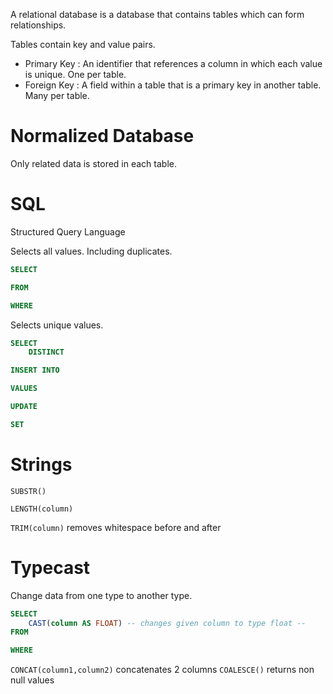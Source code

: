 A relational database is a database that contains tables which can form relationships.

Tables contain key and value pairs.

- Primary Key : An identifier that references a column in which each value is unique. 
	One per table.
- Foreign Key :  A field within a table that is a primary key in another table.
	Many per table.

# Normalized Database

Only related data is stored in each table.

# SQL

Structured Query Language

Selects all values. Including duplicates.
```sql
SELECT

FROM

WHERE
```


Selects unique values.
```sql
SELECT
	DISTINCT
```

```sql
INSERT INTO

VALUES
```

```sql
UPDATE

SET
```


# Strings

`SUBSTR()` 

`LENGTH(column)` 

`TRIM(column)` removes whitespace before and after


# Typecast

Change data from one type to another type.

```sql
SELECT
	CAST(column AS FLOAT) -- changes given column to type float --
FROM

WHERE
```

`CONCAT(column1,column2)` concatenates 2 columns
`COALESCE()` returns non null values

